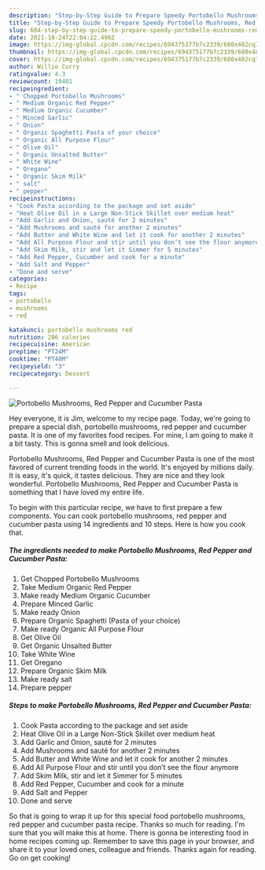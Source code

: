 ```yaml
---
description: "Step-by-Step Guide to Prepare Speedy Portobello Mushrooms, Red Pepper and Cucumber Pasta"
title: "Step-by-Step Guide to Prepare Speedy Portobello Mushrooms, Red Pepper and Cucumber Pasta"
slug: 604-step-by-step-guide-to-prepare-speedy-portobello-mushrooms-red-pepper-and-cucumber-pasta
date: 2021-10-24T22:04:22.490Z
image: https://img-global.cpcdn.com/recipes/694375177b7c2339/680x482cq70/portobello-mushrooms-red-pepper-and-cucumber-pasta-recipe-main-photo.jpg
thumbnail: https://img-global.cpcdn.com/recipes/694375177b7c2339/680x482cq70/portobello-mushrooms-red-pepper-and-cucumber-pasta-recipe-main-photo.jpg
cover: https://img-global.cpcdn.com/recipes/694375177b7c2339/680x482cq70/portobello-mushrooms-red-pepper-and-cucumber-pasta-recipe-main-photo.jpg
author: Willie Curry
ratingvalue: 4.3
reviewcount: 19401
recipeingredient:
- " Chopped Portobello Mushrooms"
- " Medium Organic Red Pepper"
- " Medium Organic Cucumber"
- " Minced Garlic"
- " Onion"
- " Organic Spaghetti Pasta of your choice"
- " Organic All Purpose Flour"
- " Olive Oil"
- " Organic Unsalted Butter"
- " White Wine"
- " Oregano"
- " Organic Skim Milk"
- " salt"
- " pepper"
recipeinstructions:
- "Cook Pasta according to the package and set aside"
- "Heat Olive Oil in a Large Non-Stick Skillet over medium heat"
- "Add Garlic and Onion, sauté for 2 minutes"
- "Add Mushrooms and sauté for another 2 minutes"
- "Add Butter and White Wine and let it cook for another 2 minutes"
- "Add All Purpose Flour and stir until you don’t see the flour anymore"
- "Add Skim Milk, stir and let it Simmer for 5 minutes"
- "Add Red Pepper, Cucumber and cook for a minute"
- "Add Salt and Pepper"
- "Done and serve"
categories:
- Recipe
tags:
- portobello
- mushrooms
- red

katakunci: portobello mushrooms red 
nutrition: 286 calories
recipecuisine: American
preptime: "PT24M"
cooktime: "PT48M"
recipeyield: "3"
recipecategory: Dessert

---
```



![Portobello Mushrooms, Red Pepper and Cucumber Pasta](https://img-global.cpcdn.com/recipes/694375177b7c2339/680x482cq70/portobello-mushrooms-red-pepper-and-cucumber-pasta-recipe-main-photo.jpg)

Hey everyone, it is Jim, welcome to my recipe page. Today, we're going to prepare a special dish, portobello mushrooms, red pepper and cucumber pasta. It is one of my favorites food recipes. For mine, I am going to make it a bit tasty. This is gonna smell and look delicious.



Portobello Mushrooms, Red Pepper and Cucumber Pasta is one of the most favored of current trending foods in the world. It's enjoyed by millions daily. It is easy, it's quick, it tastes delicious. They are nice and they look wonderful. Portobello Mushrooms, Red Pepper and Cucumber Pasta is something that I have loved my entire life.


To begin with this particular recipe, we have to first prepare a few components. You can cook portobello mushrooms, red pepper and cucumber pasta using 14 ingredients and 10 steps. Here is how you cook that.

<!--inarticleads1-->

##### The ingredients needed to make Portobello Mushrooms, Red Pepper and Cucumber Pasta:

1. Get  Chopped Portobello Mushrooms
1. Take  Medium Organic Red Pepper
1. Make ready  Medium Organic Cucumber
1. Prepare  Minced Garlic
1. Make ready  Onion
1. Prepare  Organic Spaghetti (Pasta of your choice)
1. Make ready  Organic All Purpose Flour
1. Get  Olive Oil
1. Get  Organic Unsalted Butter
1. Take  White Wine
1. Get  Oregano
1. Prepare  Organic Skim Milk
1. Make ready  salt
1. Prepare  pepper




<!--inarticleads2-->

##### Steps to make Portobello Mushrooms, Red Pepper and Cucumber Pasta:

1. Cook Pasta according to the package and set aside
1. Heat Olive Oil in a Large Non-Stick Skillet over medium heat
1. Add Garlic and Onion, sauté for 2 minutes
1. Add Mushrooms and sauté for another 2 minutes
1. Add Butter and White Wine and let it cook for another 2 minutes
1. Add All Purpose Flour and stir until you don’t see the flour anymore
1. Add Skim Milk, stir and let it Simmer for 5 minutes
1. Add Red Pepper, Cucumber and cook for a minute
1. Add Salt and Pepper
1. Done and serve




So that is going to wrap it up for this special food portobello mushrooms, red pepper and cucumber pasta recipe. Thanks so much for reading. I'm sure that you will make this at home. There is gonna be interesting food in home recipes coming up. Remember to save this page in your browser, and share it to your loved ones, colleague and friends. Thanks again for reading. Go on get cooking!
